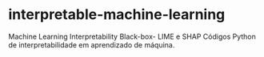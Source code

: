 # interpretable-machine-learning
Machine Learning Interpretability Black-box- LIME e SHAP
Códigos Python de interpretabilidade em aprendizado de máquina.
